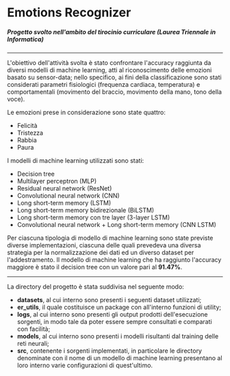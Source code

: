 <h1>
    Emotions Recognizer
</h1>

<h5>
    Progetto svolto nell'ambito del tirocinio curriculare <i>(Laurea Triennale in Informatica)</i>
</h5>

<hr/>

<p>
	L'obiettivo dell'attività svolta è stato confrontare l'accuracy raggiunta da diversi modelli di machine learning, atti al riconoscimento delle emozioni basato su sensor-data; nello specifico, ai fini della classificazione sono stati considerati parametri fisiologici (frequenza cardiaca, temperatura) e comportamentali (movimento del braccio, movimento della mano, tono della voce).
	
</p>	

Le emozioni prese in considerazione sono state quattro: 
	
<ul>
	<li>Felicità</li>
	<li>Tristezza</li>
	<li>Rabbia</li>
	<li>Paura</li>
</ul>

I modelli di machine learning utilizzati sono stati:

<ul>
	<li>Decision tree</li>
	<li>Multilayer perceptron (MLP)</li>
	<li>Residual neural network (ResNet)</li>
	<li>Convolutional neural network (CNN)</li>
	<li>Long short-term memory (LSTM)</li>
	<li>Long short-term memory bidirezionale (BiLSTM)</li>
	<li>Long short-term memory con tre layer (3-layer LSTM)</li>
	<li>Convolutional neural network + Long short-term memory (CNN LSTM)</li>
</ul>

<p>
	Per ciascuna tipologia di modello di machine learning sono state previste diverse implementazioni, ciascuna delle quali prevedeva una diversa strategia per la normalizzazione dei dati ed un diverso dataset per l'addestramento. Il modello di machine learning che ha raggiunto l'accuracy maggiore è stato il decision tree con un valore pari al <b>91.47%</b>.

<hr/>

La directory del progetto è stata suddivisa nel seguente modo:

</p>

<ul>
	<li>
		<b>datasets</b>, al cui interno sono presenti i seguenti dataset utilizzati;	
	</li>
	<li>
		<b>er_utils</b>, il quale costituisce un package con all'interno funzioni di utility;
	</li>
	<li>
		<b>logs</b>, al cui interno sono presenti gli output prodotti dell'esecuzione sorgenti, in modo tale da poter essere sempre consultati e comparati con facilità;	
	</li>
	<li>
		<b>models</b>, al cui interno sono presenti i modelli risultanti dal training delle reti neurali;	
	</li>
	<li>
		<b>src</b>, contenente i sorgenti implementati, in particolare le directory denominate con il nome di un modello di machine learning presentano al loro interno  varie configurazioni di quest'ultimo.
	</li>
</ul>

